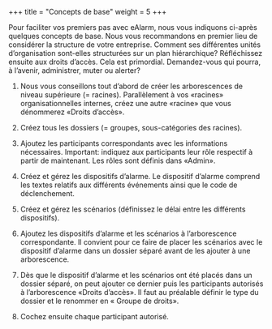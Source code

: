 +++
title = "Concepts de base"
weight = 5
+++

Pour faciliter vos premiers pas avec eAlarm, nous vous indiquons
ci-après quelques concepts de base. Nous vous recommandons en premier
lieu de considérer la structure de votre entreprise. Comment ses
différentes unités d’organisation sont-elles structurées sur un plan
hiérarchique? Réfléchissez ensuite aux droits d’accès. Cela est
primordial. Demandez-vous qui pourra, à l’avenir, administrer, muter ou
alerter?

1. Nous vous conseillons tout d’abord de créer les arborescences de
    niveau supérieure (= racines). Parallèlement à vos «racines»
    organisationnelles internes, créez une autre «racine» que vous
    dénommerez «Droits d’accès».

2. Créez tous les dossiers (= groupes, sous-catégories des racines).

3. Ajoutez les participants correspondants avec les
    informations nécessaires. Important: indiquez aux participants leur
    rôle respectif à partir de maintenant. Les rôles sont définis
    dans «Admin».

4. Créez et gérez les dispositifs d’alarme. Le dispositif d’alarme
    comprend les textes relatifs aux différents événements ainsi que le
    code de déclenchement.

5. Créez et gérez les scénarios (définissez le délai entre les
    différents dispositifs).

6. Ajoutez les dispositifs d’alarme et les scénarios à
    l’arborescence correspondante. Il convient pour ce faire de placer
    les scénarios avec le dispositif d’alarme dans un dossier séparé
    avant de les ajouter à une arborescence.

7. Dès que le dispositif d’alarme et les scénarios ont été placés dans
    un dossier séparé, on peut ajouter ce dernier puis les participants
    autorisés à l’arborescence «Droits d’accès». Il faut au préalable
    définir le type du dossier et le renommer en « Groupe de droits».

8. Cochez ensuite chaque participant autorisé.

